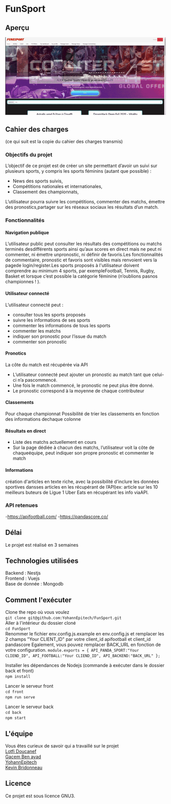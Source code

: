 # FunSport

## Aperçu
<p align="center">
  <img src="documentations/preview.gif" alt="Preview's custom image"/>
</p>

## Cahier des charges
(ce qui suit est la copie du cahier des charges transmis)

### Objectifs du projet

L’objectif de ce projet est de créer un site permettant d’avoir un suivi sur plusieurs sports, y compris les sports féminins (autant que possible) :
- News des sports suivis,
- Compétitions nationales et internationales,
- Classement des championnats,

L’utilisateur pourra suivre les compétitions, commenter des matchs, émettre des pronostics,partager sur les réseaux sociaux les résultats d’un match.

### Fonctionnalités
#### Navigation publique
L’utilisateur public peut consulter les résultats des compétitions ou matchs terminés desdifférents sports ainsi qu’aux scores en direct mais ne peut ni commenter, ni émettre unpronostic, ni définir de favoris.Les fonctionnalités de commentaire, pronostic et favoris sont visibles mais renvoient vers la pagede login/register.Les sports proposés à l'utilisateur doivent comprendre au minimum 4 sports, par exempleFootball, Tennis, Rugby, Basket et lorsque c’est possible la catégorie féminine (n’oublions pasnos championnes ! ).

#### Utilisateur connecté
L’utilisateur connecté peut :
- consulter tous les sports proposés
- suivre les informations de ses sports
- commenter les informations de tous les sports
- commenter les matchs
- indiquer son pronostic pour l’issue du match
- commenter son pronostic

#### Pronotics
La côte du match est récupérée via API
- L’utilisateur connecté peut ajouter un pronostic au match tant que celui-ci n’a pascommencé.
- Une fois le match commencé, le pronostic ne peut plus être donné.
- Le pronostic correspond à la moyenne de chaque contributeur

#### Classements
Pour chaque championnat Possibilité de trier les classements en fonction des informations dechaque colonne

#### Résultats en direct
- Liste des matchs actuellement en cours
- Sur la page dédiée à chacun des matchs, l’utilisateur voit la côte de chaqueéquipe, peut indiquer son propre pronostic et commenter le match

#### Informations
création d'articles en texte riche, avec la possibilité d’inclure les données sportives dansses articles en les récupérant de l’API)ex: article sur les 10 meilleurs buteurs de Ligue 1 Uber Eats en récupérant les info viaAPI.

### API retenues
 
-https://apifootball.com/ 
-https://pandascore.co/ 

## Délai

Le projet est réalisé en 3 semaines

## Technologies utilisées
Backend : Nestjs  
Frontend : Vuejs  
Base de donnée : Mongodb

## Comment l'exécuter

Clone the repo où vous voulez  
`git clone git@github.com:YohannEpitech/FunSport.git`  
Aller à l'intérieur du dossier cloné  
`cd FunSport`  
Renommer le fichier env.config.js.example en env.config.js et remplacer les 2 champs "Your CLIENT_ID" par votre client_id apifootball et client_id pandascore 
Egalement, vous pouvez remplacer BACK_URL en fonction de votre configuration. 
`module.exports = {
    API_PANDA_SPORT:"Your CLIEND_ID",
    API_FOOTBALL:"Your CLIEND_ID",
    API_BACKEND:"BACK_URL"
};`

Installer les dépendances de Nodejs (commande à exécuter dans le dossier back et front)  
`npm install`  

Lancer le serveur front   
`cd front`  
`npm run serve`  

Lancer le serveur back  
`cd back`  
`npm start`  

## L'équipe

Vous êtes curieux de savoir qui a travaillé sur le projet  
[Lotfi Doucanef](https://github.com/Lotfi93330)  
[Gacem Ben ayad](https://github.com/2gacem7)  
[YohannEpitech](https://github.com/YohannEpitech)   
[Kevin Bridonneau](https://github.com/Kevin-Bridonneau)  

## Licence

Ce projet est sous licence GNU3.

